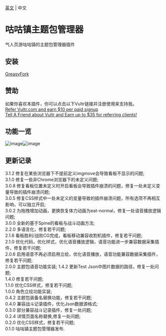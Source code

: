[英文](README.md) | 中文  
# 咕咕镇主题包管理器
气人页游咕咕镇的主题包管理器插件  

## 安装  
[GreasyFork](https://greasyfork.org/scripts/450204)  

## 赞助    
如果你喜欢本插件，你可以点击以下Vultr链接并注册使用来支持我。    
[Refer Vultr.com and earn $10 per paid signup](https://www.vultr.com/?ref=7365869)  
[Tell A Friend about Vultr and Earn up to $35 for referring clients!](https://www.vultr.com/?ref=9023177-8H)  

## 功能一览

![image](https://user-images.githubusercontent.com/35645329/188587836-b063a430-8b91-466f-829b-ab14457efd49.png)![image](https://user-images.githubusercontent.com/35645329/188587776-dc0ff056-704b-48f1-b803-8c32ffb478f7.png)

## 更新记录
3.1.2 修复在某些浏览器下不提前定义imgmove会导致看板不显示的问题;   
3.1.0 修复一些非Chrome浏览器下的未定义问题;   
3.0.8 修复看板位置未定义时开启看板会导致插件崩溃的问题，修复一处未定义变量导致的插件崩溃问题;   
3.0.5 修复CSS样式中一处未定义的变量导致的插件崩溃问题，所有选项不再相互影响，可以独立开启;   
3.0.2 为拖拽增加动画，更换恢复体力动画为eat-normal，修复一处语音播放逻辑问题;    
3.0.0 全新的基于Spine的看板与战斗动画方法;   
2.2.0 多语言化，修复若干问题;   
2.1.6 看板胜利/战败CG完成，看板移动兼容收割机插件，修复若干问题;   
2.1.0 优化代码，优化样式，优化语音播放逻辑，语音功能进一步兼容数据采集插件，修复若干问题;   
2.0.6 启用语音不再必须启用立绘，优化语音播放，语音功能兼容数据采集插件，修复若干问题;    
2.0.0 主题包语音功能实装; 
1.4.2 更新Test Json中图片数据的路径，修复一处问题;    
1.4.0 修复若干问题;   
1.1.0 优化CSS样式，修复若干问题;   
1.0.0 角色立绘功能实装;   
0.4.2 主题包装备名替换功能，修复若干问题;   
0.4.0 兼容战斗记录插件，优化Json数据源格式;   
0.3.0 部分兼容战斗记录插件，修复一处问题;   
0.2.4 详情页面名称替换,修复一处问题;   
0.2.0 优化CSS样式，修复若干问题;      
0.1.0 咕咕镇主题包管理器发布.

